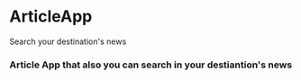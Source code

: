 # ArticleApp
Search your destination's news


### Article App that also you can search in your destiantion's news
